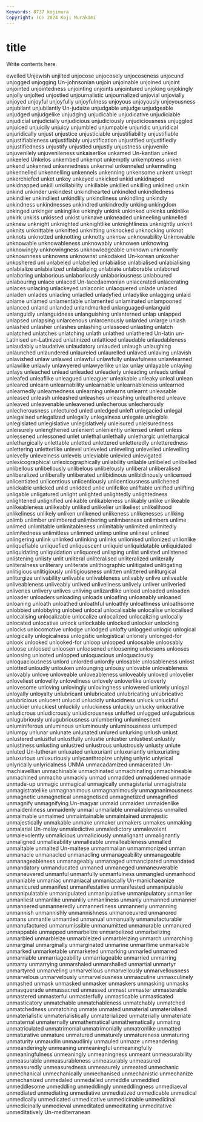 ```yaml
---
Keywords: 8737 kojimura
Copyright: (C) 2024 Koji Murakami
---
```


# title

Write contents here.



ewelled Unjewish unjilted unjocose
unjocosely unjocoseness unjocund unjogged unjogging Un-johnsonian unjoin unjoinable unjoined unjoint
unjointed unjointedness unjointing unjoints unjointured unjoking unjokingly unjolly unjolted unjostled
unjournalistic unjournalized unjovial unjovially unjoyed unjoyful unjoyfully unjoyfulness unjoyous unjoyously
unjoyousness unjubilant unjubilantly Un-judaize unjudgable unjudge unjudgeable unjudged unjudgelike unjudging
unjudicable unjudicative unjudiciable unjudicial unjudicially unjudicious unjudiciously unjudiciousness unjuggled unjuiced
unjuicily unjuicy unjumbled unjumpable unjuridic unjuridical unjuridically unjust unjustice unjusticiable
unjustifiability unjustifiable unjustifiableness unjustifiably unjustification unjustified unjustifiedly unjustifiedness unjustify unjustled
unjustly unjustness unjuvenile unjuvenilely unjuvenileness unkaiserlike unkamed Un-kantian unked unkeeled
Unkelos unkembed unkempt unkemptly unkemptness unken unkend unkenned unkennedness unkennel
unkenneled unkenneling unkennelled unkennelling unkennels unkenning unkensome unkent unkept unkerchiefed
unket unkey unkeyed unkicked unkid unkidnaped unkidnapped unkill unkillability unkillable
unkilled unkilling unkilned unkin unkind unkinder unkindest unkindhearted unkindled unkindledness
unkindlier unkindliest unkindlily unkindliness unkindling unkindly unkindness unkindnesses unkindred unkindredly
unking unkingdom unkinged unkinger unkinglike unkingly unkink unkinked unkinks unkinlike
unkirk unkiss unkissed unkist unknave unkneaded unkneeling unknelled unknew unknight
unknighted unknightlike unknightliness unknightly unknit unknits unknittable unknitted unknitting unknocked
unknocking unknot unknots unknotted unknotting unknotty unknow unknowability Unknowable unknowable
unknowableness unknowably unknowen unknowing unknowingly unknowingness unknowledgeable unknown unknownly unknownness
unknowns unknownst unkodaked Un-korean unkosher unkoshered unl unlabeled unlabelled unlabialise
unlabialised unlabialising unlabialize unlabialized unlabializing unlabiate unlaborable unlabored unlaboring unlaborious
unlaboriously unlaboriousness unlaboured unlabouring unlace unlaced Un-lacedaemonian unlacerated unlacerating unlaces
unlacing unlackeyed unlaconic unlacquered unlade unladed unladen unlades unlading unladled
unladyfied unladylike unlagging unlaid unlame unlamed unlamentable unlamented unlaminated unlampooned
unlanced unland unlanded unlandmarked unlanguaged unlanguid unlanguidly unlanguidness unlanguishing unlanterned
unlap unlapped unlapsed unlapsing unlarcenous unlarcenously unlarded unlarge unlash unlashed
unlasher unlashes unlashing unlassoed unlasting unlatch unlatched unlatches unlatching unlath
unlathed unlathered Un-latin un-Latinised un-Latinized unlatinized unlatticed unlaudable unlaudableness unlaudably
unlaudative unlaudatory unlauded unlaugh unlaughing unlaunched unlaundered unlaureled unlaurelled unlaved
unlaving unlavish unlavished unlaw unlawed unlawful unlawfully unlawfulness unlawlearned unlawlike
unlawly unlawyered unlawyerlike unlax unlay unlayable unlaying unlays unleached unlead
unleaded unleaderly unleading unleads unleaf unleafed unleaflike unleagued unleaguer unleakable
unleaky unleal unlean unleared unlearn unlearnability unlearnable unlearnableness unlearned unlearnedly
unlearnedness unlearning unlearns unlearnt unleasable unleased unleash unleashed unleashes unleashing
unleathered unleave unleaved unleavenable unleavened unlecherous unlecherously unlecherousness unlectured unled
unledged unleft unlegacied unlegal unlegalised unlegalized unlegally unlegalness unlegate unlegible
unlegislated unlegislative unlegislatively unleisured unleisuredness unleisurely unlengthened unlenient unleniently unlensed
unlent unless unlessened unlessoned unlet unlethal unlethally unlethargic unlethargical unlethargically
unlettable unletted unlettered unletteredly unletteredness unlettering unletterlike unlevel unleveled unleveling
unlevelled unlevelling unlevelly unlevelness unlevels unleviable unlevied unlevigated unlexicographical unlexicographically
unliability unliable unlibeled unlibelled unlibellous unlibellously unlibelous unlibelously unliberal unliberalised
unliberalized unliberally unliberated unlibidinous unlibidinously unlicensed unlicentiated unlicentious unlicentiously unlicentiousness
unlichened unlickable unlicked unlid unlidded unlie unlifelike unliftable unlifted unlifting
unligable unligatured unlight unlighted unlightedly unlightedness unlightened unlignified unlikable unlikableness
unlikably unlike unlikeable unlikeableness unlikeably unliked unlikelier unlikeliest unlikelihood unlikeliness
unlikely unliken unlikened unlikeness unlikenesses unliking unlimb unlimber unlimbered unlimbering
unlimberness unlimbers unlime unlimed unlimitable unlimitableness unlimitably unlimited unlimitedly unlimitedness
unlimitless unlimned unlimp unline unlineal unlined unlingering unlink unlinked unlinking
unlinks unlionised unlionized unlionlike unliquefiable unliquefied unliquescent unliquid unliquidatable unliquidated
unliquidating unliquidation unliquored unlisping unlist unlisted unlistened unlistening unlisty unlit
unliteral unliteralised unliteralized unliterally unliteralness unliterary unliterate unlithographic unlitigated unlitigating
unlitigious unlitigiously unlitigiousness unlitten unlittered unliturgical unliturgize unlivability unlivable unlivableness
unlivably unlive unliveable unliveableness unliveably unlived unliveliness unlively unliver unliveried
unliveries unlivery unlives unliving unlizardlike unload unloaded unloaden unloader unloaders
unloading unloads unloafing unloanably unloaned unloaning unloath unloathed unloathful unloathly
unloathness unloathsome unlobbied unlobbying unlobed unlocal unlocalisable unlocalise unlocalised unlocalising
unlocalizable unlocalize unlocalized unlocalizing unlocally unlocated unlocative unlock unlockable unlocked
unlocker unlocking unlocks unlocomotive unlodge unlodged unlofty unlogged unlogic unlogical
unlogically unlogicalness unlogistic unlogistical unlonely unlonged-for unlook unlooked unlooked-for unloop
unlooped unloosable unloosably unloose unloosed unloosen unloosened unloosening unloosens unlooses
unloosing unlooted unlopped unloquacious unloquaciously unloquaciousness unlord unlorded unlordly unlosable
unlosableness unlost unlotted unloudly unlouken unlounging unlousy unlovable unlovableness unlovably
unlove unloveable unloveableness unloveably unloved unlovelier unloveliest unlovelily unloveliness unlovely
unloverlike unloverly unlovesome unloving unlovingly unlovingness unlowered unlowly unloyal unloyally
unloyalty unlubricant unlubricated unlubricating unlubricative unlubricious unlucent unlucid unlucidly unlucidness
unluck unluckful unluckier unluckiest unluckily unluckiness unluckly unlucky unlucrative unludicrous
unludicrously unludicrousness unluffed unlugged unlugubrious unlugubriously unlugubriousness unlumbering unluminescent unluminiferous
unluminous unluminously unluminousness unlumped unlumpy unlunar unlunate unlunated unlured unlurking
unlush unlust unlustered unlustful unlustfully unlustie unlustier unlustiest unlustily unlustiness
unlusting unlustred unlustrous unlustrously unlusty unlute unluted Un-lutheran unluxated unluxuriant
unluxuriantly unluxuriating unluxurious unluxuriously unlycanthropize unlying unlyric unlyrical unlyrically unlyricalness
UNMA unmacadamized unmacerated Un-machiavellian unmachinable unmachinated unmachinating unmachineable unmachined unmacho
unmackly unmad unmadded unmaddened unmade unmade-up unmagic unmagical unmagically unmagisterial
unmagistrate unmagistratelike unmagnanimous unmagnanimously unmagnanimousness unmagnetic unmagnetical unmagnetised unmagnetized unmagnified
unmagnify unmagnifying Un-magyar unmaid unmaiden unmaidenlike unmaidenliness unmaidenly unmail unmailable
unmailableness unmailed unmaimable unmaimed unmaintainable unmaintained unmajestic unmajestically unmakable unmake
unmaker unmakers unmakes unmaking unmalarial Un-malay unmaledictive unmaledictory unmalevolent unmalevolently
unmalicious unmaliciously unmalignant unmalignantly unmaligned unmalleability unmalleable unmalleableness unmalled unmaltable
unmalted Un-maltese unmammalian unmammonized unman unmanacle unmanacled unmanacling unmanageability unmanageable
unmanageableness unmanageably unmanaged unmancipated unmandated unmandatory unmanducated unmaned unmaneged unmaneuverable
unmaneuvered unmanful unmanfully unmanfulness unmangled unmanhood unmaniable unmaniac unmaniacal unmaniacally
Un-manichaeanize unmanicured unmanifest unmanifestative unmanifested unmanipulable unmanipulatable unmanipulated unmanipulative unmanipulatory
unmanlier unmanliest unmanlike unmanlily unmanliness unmanly unmanned unmanner unmannered unmanneredly
unmannerliness unmannerly unmanning unmannish unmannishly unmannishness unmanoeuvred unmanored unmans unmantle
unmantled unmanual unmanually unmanufacturable unmanufactured unmanumissible unmanumitted unmanurable unmanured unmappable
unmapped unmarbelize unmarbelized unmarbelizing unmarbled unmarbleize unmarbleized unmarbleizing unmarch unmarching
unmarginal unmarginally unmarginated unmarine unmaritime unmarkable unmarked unmarketable unmarketed unmarking
unmarled unmarred unmarriable unmarriageability unmarriageable unmarried unmarring unmarry unmarrying unmarshaled
unmarshalled unmartial unmartyr unmartyred unmarveling unmarvellous unmarvellously unmarvellousness unmarvelous unmarvelously
unmarvelousness unmasculine unmasculinely unmashed unmask unmasked unmasker unmaskers unmasking unmasks
unmasquerade unmassacred unmassed unmast unmaster unmasterable unmastered unmasterful unmasterfully unmasticable
unmasticated unmasticatory unmatchable unmatchableness unmatchably unmatched unmatchedness unmatching unmate unmated
unmaterial unmaterialised unmaterialistic unmaterialistically unmaterialized unmaterially unmateriate unmaternal unmaternally unmathematical
unmathematically unmating unmatriculated unmatrimonial unmatrimonially unmatronlike unmatted unmaturative unmature unmatured
unmaturely unmatureness unmaturing unmaturity unmaudlin unmaudlinly unmauled unmaze unmeandering unmeanderingly
unmeaning unmeaningful unmeaningfully unmeaningfulness unmeaningly unmeaningness unmeant unmeasurability unmeasurable unmeasurableness
unmeasurably unmeasured unmeasuredly unmeasuredness unmeasurely unmeated unmechanic unmechanical unmechanically unmechanised
unmechanistic unmechanize unmechanized unmedaled unmedalled unmeddle unmeddled unmeddlesome unmeddling unmeddlingly
unmeddlingness unmediaeval unmediated unmediating unmediative unmediatized unmedicable unmedical unmedically unmedicated
unmedicative unmedicinable unmedicinal unmedicinally unmedieval unmeditated unmeditating unmeditative unmeditatively Un-mediterranean
